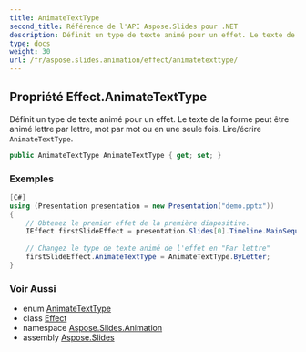 ```yaml
---
title: AnimateTextType
second_title: Référence de l'API Aspose.Slides pour .NET
description: Définit un type de texte animé pour un effet. Le texte de la forme peut être animé lettre par lettre, mot par mot ou en une seule fois. Lire/écrire AnimateTextType aspose.slides.animation/effect/animatetexttype.
type: docs
weight: 30
url: /fr/aspose.slides.animation/effect/animatetexttype/
---
```


## Propriété Effect.AnimateTextType

Définit un type de texte animé pour un effet. Le texte de la forme peut être animé lettre par lettre, mot par mot ou en une seule fois. Lire/écrire `AnimateTextType`.

```csharp
public AnimateTextType AnimateTextType { get; set; }
```

### Exemples

```csharp
[C#]
using (Presentation presentation = new Presentation("demo.pptx"))
{
    // Obtenez le premier effet de la première diapositive.
    IEffect firstSlideEffect = presentation.Slides[0].Timeline.MainSequence[0];
    
    // Changez le type de texte animé de l'effet en "Par lettre"
    firstSlideEffect.AnimateTextType = AnimateTextType.ByLetter;
}
```

### Voir Aussi

* enum [AnimateTextType](../../animatetexttype)
* class [Effect](../../effect)
* namespace [Aspose.Slides.Animation](../../effect)
* assembly [Aspose.Slides](../../../)

<!-- NE PAS ÉDITEZ : généré par xmldocmd pour Aspose.Slides.dll -->